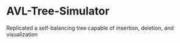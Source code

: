 # AVL-Tree-Simulator
Replicated a self-balancing tree capable of insertion, deletion, and visualization 
